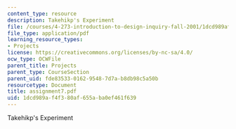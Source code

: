 ```yaml
---
content_type: resource
description: Takehikp's Experiment
file: /courses/4-273-introduction-to-design-inquiry-fall-2001/1dcd989af4f380af655aba0ef461f639_assignment7.pdf
file_type: application/pdf
learning_resource_types:
- Projects
license: https://creativecommons.org/licenses/by-nc-sa/4.0/
ocw_type: OCWFile
parent_title: Projects
parent_type: CourseSection
parent_uid: fde83533-0162-9548-7d7a-b8db98c5a50b
resourcetype: Document
title: assignment7.pdf
uid: 1dcd989a-f4f3-80af-655a-ba0ef461f639
---
```

Takehikp's Experiment